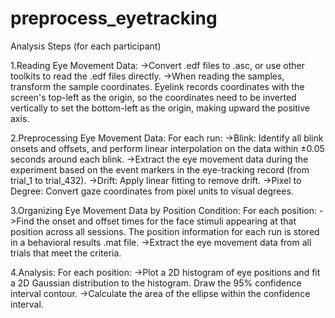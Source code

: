 # preprocess_eyetracking

Analysis Steps (for each participant)

1.Reading Eye Movement Data:
->Convert .edf files to .asc, or use other toolkits to read the .edf files directly.
->When reading the samples, transform the sample coordinates. Eyelink records coordinates with the screen's top-left as the origin, so the coordinates need to be inverted vertically to set the bottom-left as the origin, making upward the positive axis.

2.Preprocessing Eye Movement Data: For each run:
->Blink: Identify all blink onsets and offsets, and perform linear interpolation on the data within ±0.05 seconds around each blink.
->Extract the eye movement data during the experiment based on the event markers in the eye-tracking record (from trial_1 to trial_432).
->Drift: Apply linear fitting to remove drift.
->Pixel to Degree: Convert gaze coordinates from pixel units to visual degrees.

3.Organizing Eye Movement Data by Position Condition: For each position:
->Find the onset and offset times for the face stimuli appearing at that position across all sessions. The position information for each run is stored in a behavioral results .mat file.
->Extract the eye movement data from all trials that meet the criteria.

4.Analysis: For each position:
->Plot a 2D histogram of eye positions and fit a 2D Gaussian distribution to the histogram. Draw the 95% confidence interval contour.
->Calculate the area of the ellipse within the confidence interval.
